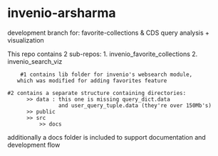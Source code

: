 invenio-arsharma
================

development branch for: 
favorite-collections &amp; CDS query analysis + visualization

This repo contains 2 sub-repos: 
     1. invenio_favorite_collections
     2. invenio_search_viz

        #1 contains lib folder for invenio's websearch module, 
	   which was modified for adding favorites feature

	#2 contains a separate structure containing directories: 
	      >> data : this one is missing query_dict.data 
	      	      	and user_query_tuple.data (they're over 150Mb's)
	      >> public
	      >> src
      	      >> docs

additionally a docs folder is included to support documentation and development flow